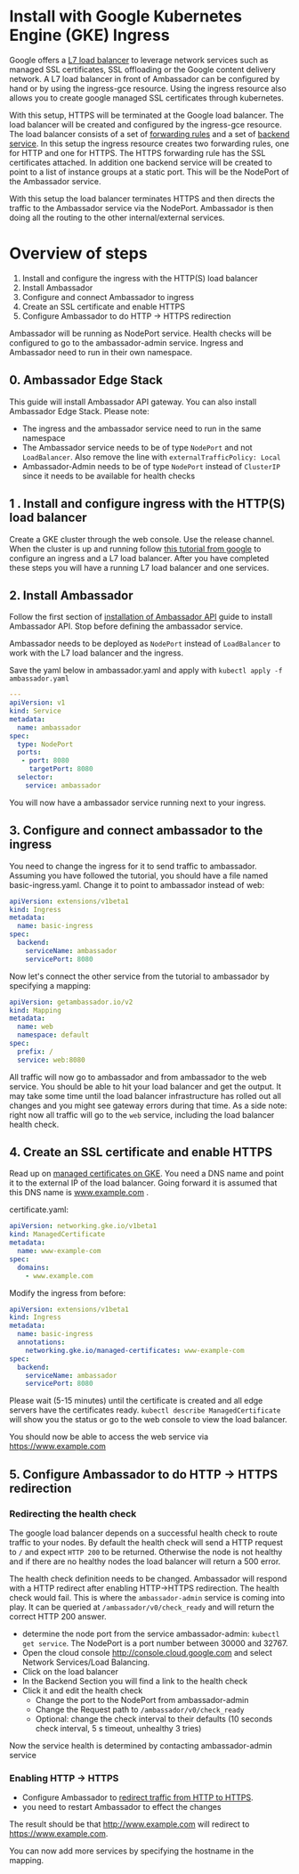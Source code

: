 # Install with Google Kubernetes Engine (GKE) Ingress

Google offers a [L7 load balancer](https://cloud.google.com/kubernetes-engine/docs/concepts/ingress) to
leverage network services such as managed SSL certificates, SSL offloading or the Google content delivery network.
A L7 load balancer in front of Ambassador can be configured by hand or by using the ingress-gce resource. Using the
ingress resource also allows you to create google managed SSL certificates through kubernetes.

With this setup, HTTPS will be terminated at the Google load balancer. The load balancer will be created and configured by
the ingress-gce resource. The load balancer consists of a set of
[forwarding rules](https://cloud.google.com/load-balancing/docs/forwarding-rule-concepts#https_lb) and a set of
[backend service](https://cloud.google.com/load-balancing/docs/backend-service).
In this setup the ingress resource creates two forwarding rules, one for HTTP and one for HTTPS. The HTTPS
forwarding rule has the SSL certificates attached. In addition one backend service will be created to point to
a list of instance groups at a static port. This will be the NodePort of the Ambassador service.

With this setup the load balancer terminates HTTPS and then directs the traffic to the Ambassador service
via the NodePort. Ambassador is then doing all the routing to the other internal/external services.

# Overview of steps

1. Install and configure the ingress with the HTTP(S) load balancer
2. Install Ambassador
3. Configure and connect Ambassador to ingress
4. Create an SSL certificate and enable HTTPS
5. Configure Ambassador to do HTTP -> HTTPS redirection

Ambassador will be running as NodePort service. Health checks will be configured to go to the ambassador-admin service. Ingress and Ambassador need to run in their own namespace.

## 0. Ambassador Edge Stack

This guide will install Ambassador API gateway. You can also install Ambassador Edge Stack. Please note:
- The ingress and the ambassador service need to run in the same namespace
- The Ambassador service needs to be of type `NodePort` and not `LoadBalancer`. Also remove the line with `externalTrafficPolicy: Local`
- Ambassador-Admin needs to be of type `NodePort` instead of `ClusterIP` since it needs to be available for health checks

## 1 . Install and configure ingress with the HTTP(S) load balancer

Create a GKE cluster through the web console. Use the release channel. When the cluster
is up and running follow [this tutorial from google](https://cloud.google.com/kubernetes-engine/docs/tutorials/http-balancer) to configure
an ingress and a L7 load balancer. After you have completed these steps you will have a running L7 load balancer
and one services.

## 2. Install Ambassador

Follow the first section of [installation of Ambassador API](../../install/install-ambassador-oss) guide to install Ambassador API.
Stop before defining the ambassador service.

Ambassador needs to be deployed as `NodePort` instead of `LoadBalancer` to work with the L7 load balancer and the ingress.

Save the yaml below in ambassador.yaml and apply with `kubectl apply -f ambassador.yaml`
```yaml
---
apiVersion: v1
kind: Service
metadata:
  name: ambassador
spec:
  type: NodePort
  ports:
   - port: 8080
     targetPort: 8080
  selector:
    service: ambassador
```

You will now have a ambassador service running next to your ingress.

## 3.  Configure and connect ambassador to the ingress

You need to change the ingress for it to send traffic to ambassador. Assuming you have followed the tutorial, you should
have a file named basic-ingress.yaml. Change it to point to ambassador instead of web:

```yaml
apiVersion: extensions/v1beta1
kind: Ingress
metadata:
  name: basic-ingress
spec:
  backend:
    serviceName: ambassador
    servicePort: 8080
```

Now let's connect the other service from the tutorial to ambassador by specifying a mapping:

```yaml
apiVersion: getambassador.io/v2
kind: Mapping
metadata:
  name: web
  namespace: default
spec:
  prefix: /
  service: web:8080
```

All traffic will now go to ambassador and from ambassador to the web service. You should be able to hit your load balancer and get the output. It may take some time until the load balancer infrastructure has rolled out all changes and you might see gateway errors during that time.
As a side note: right now all traffic will go to the `web` service, including the load balancer health check.

## 4. Create an SSL certificate and enable HTTPS

Read up on [managed certificates on GKE](https://cloud.google.com/kubernetes-engine/docs/how-to/managed-certs). You need
a DNS name and point it to the external IP of the load balancer. Going forward it is assumed that this DNS name
is www.example.com .

certificate.yaml:
```yaml
apiVersion: networking.gke.io/v1beta1
kind: ManagedCertificate
metadata:
  name: www-example-com
spec:
  domains:
    - www.example.com
```

Modify the ingress from before:
```yaml
apiVersion: extensions/v1beta1
kind: Ingress
metadata:
  name: basic-ingress
  annotations:
    networking.gke.io/managed-certificates: www-example-com
spec:
  backend:
    serviceName: ambassador
    servicePort: 8080
```

Please wait (5-15 minutes) until the certificate is created and all edge servers have the certificates ready.
`kubectl describe ManagedCertificate` will show you the status or go to the web console to view the load balancer.

You should now be able to access the web service via https://www.example.com

## 5. Configure Ambassador to do HTTP -> HTTPS redirection

### Redirecting the health check
The google load balancer depends on a successful health check to route traffic to your nodes. By default the
health check will send a HTTP request to `/` and expect `HTTP 200` to be returned. Otherwise the node is not healthy and if there
are no healthy nodes the load balancer will return a 500 error.

The health check definition needs to be changed. Ambassador will respond with a HTTP redirect after enabling HTTP->HTTPS redirection.
The health check would fail. This is where the `ambassador-admin` service is coming into play. It can be queried at `/ambassador/v0/check_ready`
and will return the correct HTTP 200 answer.

- determine the node port from the service ambassador-admin: `kubectl get service`. The NodePort is a port number between 30000 and 32767.
- Open the cloud console http://console.cloud.google.com and select Network Services/Load Balancing.
- Click on the load balancer
- In the Backend Section you will find a link to the health check
- Click it and edit the health check
  - Change the port to the NodePort from ambassador-admin
  - Change the Request path to `/ambassador/v0/check_ready`
  - Optional: change the check interval to their defaults (10 seconds check interval, 5 s timeout, unhealthy 3 tries)

Now the service health is determined by contacting ambassador-admin service

### Enabling HTTP -> HTTPS

- Configure Ambassador to [redirect traffic from HTTP to HTTPS](../tls/cleartext-redirection/#protocol-based-redirection).
- you need to restart Ambassador to effect the changes

The result should be that http://www.example.com will redirect to https://www.example.com.

You can now add more services by specifying the hostname in the mapping.
